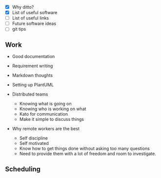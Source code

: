 
- [x] Why ditto?
- [x] List of useful software
- [ ] List of useful links
- [ ] Future software ideas
- [ ] git tips

Work
------

- Good documentation
- Requirement writing
- Markdown thoughts
- Setting up PlantUML
- Distributed teams
	- Knowing what is going on 
	- Knowing who is working on what
	- Kato for communication
	- Make it simple to discuss things
	
- Why remote workers are the best
	- Self discipline
	- Self motivated
	- Know how to get things done without asking too many questions
	- Need to provide them with a lot of freedom and room to investigate.

Scheduling
------------

